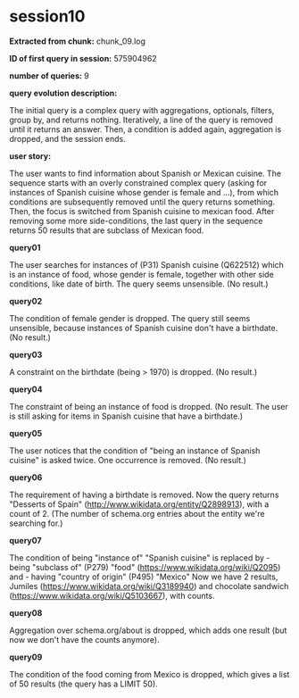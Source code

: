 # session10
**Extracted from chunk:** chunk_09.log

**ID of first query in session:** 575904962

**number of queries:** 9

**query evolution description:**

The initial query is a complex query with aggregations, optionals, filters, group by, and returns nothing. Iteratively, a line of the query is removed until it returns an answer. Then, a condition is added again, aggregation is dropped, and the session ends.

**user story:**

The user wants to find information about Spanish or Mexican cuisine. The sequence starts with an overly constrained complex query (asking for instances of Spanish cuisine whose gender is female and ...), from which conditions are subsequently removed until the query returns something. Then, the focus is switched from Spanish cuisine to mexican food. After removing some more side-conditions, the last query in the sequence returns 50 results that are subclass of Mexican food.

**query01**

The user searches for instances of (P31) Spanish cuisine (Q622512) which is an instance of food, whose gender is female, together with other side conditions, like date of birth. The query seems unsensible. (No result.)

**query02**

The condition of female gender is dropped. The query still seems unsensible, because instances of Spanish cuisine don't have a birthdate. (No result.)

**query03**

A constraint on the birthdate (being > 1970) is dropped. (No result.)

**query04**

The constraint of being an instance of food is dropped. (No result. The user is still asking for items in Spanish cuisine that have a birthdate.)

**query05**

The user notices that the condition of "being an instance of Spanish cuisine" is asked twice. One occurrence is removed. (No result.)

**query06**

The requirement of having a birthdate is removed. Now the query returns "Desserts of Spain" (http://www.wikidata.org/entity/Q2898913), with a count of 2. (The number of schema.org entries about the entity we're searching for.)

**query07**

The condition of being "instance of" "Spanish cuisine" is replaced by 
          - being "subclass of" (P279) "food" (https://www.wikidata.org/wiki/Q2095) and 
          - having "country of origin" (P495) "Mexico"
Now we have 2 results, Jumiles (https://www.wikidata.org/wiki/Q3189940) and chocolate sandwich (https://www.wikidata.org/wiki/Q5103667), with counts.

**query08**

Aggregation over schema.org/about is dropped, which adds one result (but now we don't have the counts anymore).

**query09**

The condition of the food coming from Mexico is dropped, which gives a list of 50 results (the query has a LIMIT 50).
